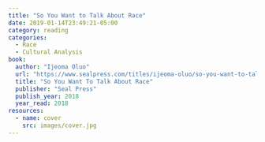 ```yaml
---
title: "So You Want to Talk About Race"
date: 2019-01-14T23:49:21-05:00
category: reading
categories:
  - Race
  - Cultural Analysis
book:
  author: "Ijeoma Oluo"
  url: "https://www.sealpress.com/titles/ijeoma-oluo/so-you-want-to-talk-about-race/9781580056779/"
  title: "So You Want To Talk About Race"
  publisher: "Seal Press"
  publish_year: 2018
  year_read: 2018
resources:
  - name: cover
    src: images/cover.jpg
---
```


